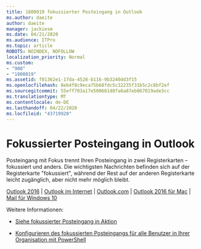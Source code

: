 ```yaml
---
title: 1800019 fokussierter Posteingang in Outlook
ms.author: daeite
author: daeite
manager: jackiesm
ms.date: 04/21/2020
ms.audience: ITPro
ms.topic: article
ROBOTS: NOINDEX, NOFOLLOW
localization_priority: Normal
ms.custom:
- "908"
- "1800019"
ms.assetid: f01362e1-17da-4528-b116-9b3240dd3f15
ms.openlocfilehash: 8eb4f8c9eca75b68fdc5c32235f31b5c2c8bf2ef
ms.sourcegitcommit: 55eff703a17e500681d8fa6a87eb067019ade3cc
ms.translationtype: MT
ms.contentlocale: de-DE
ms.lasthandoff: 04/22/2020
ms.locfileid: "43719920"
---
```

# <a name="focused-inbox-in-outlook"></a>Fokussierter Posteingang in Outlook

Posteingang mit Fokus trennt Ihren Posteingang in zwei Registerkarten – fokussiert und anders. Die wichtigsten Nachrichten befinden sich auf der Registerkarte "fokussiert", während der Rest auf der anderen Registerkarte leicht zugänglich, aber nicht mehr möglich bleibt.
  
[Outlook 2016](https://go.microsoft.com/fwlink/p/?linkid=2002112&amp;clcid=0x409) | [Outlook im Internet](https://go.microsoft.com/fwlink/p/?linkid=2002113&amp;clcid=0x409) | [Outlook.com](https://go.microsoft.com/fwlink/p/?linkid=2002012&amp;clcid=0x409) | [Outlook 2016 für Mac](https://go.microsoft.com/fwlink/p/?linkid=2002013&amp;clcid=0x409) | [Mail für Windows 10](https://go.microsoft.com/fwlink/p/?linkid=2001919&amp;clcid=0x409)
  
Weitere Informationen:
  
- [Siehe fokussierter Posteingang in Aktion](https://go.microsoft.com/fwlink/p/?linkid=2002212&amp;clcid=0x409)

- [Konfigurieren des fokussierten Posteingangs für alle Benutzer in Ihrer Organisation mit PowerShell](https://go.microsoft.com/fwlink/p/?linkid=2002308&amp;clcid=0x409)
